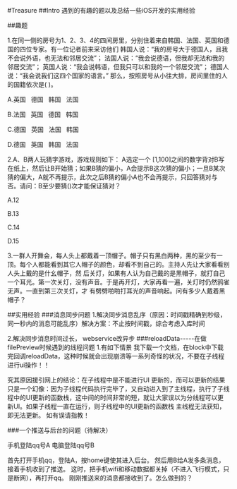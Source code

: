 #Treasure
##Intro
遇到的有趣的题以及总结一些iOS开发的实用经验

##趣题

1.在同一侧的房号为1、2、3、4的四间房里，分别住着来自韩国、法国、英国和德国的四位专家。有一位记者前来采访他们
韩国人说：“我的房号大于德国人，且我不会说外语，也无法和邻居交流”；
法国人说：“我会说德语，但我却无法和我的邻居交流”；
英国人说：“我会说韩语，但我只可以和我的一个邻居交流”；
德国人说：“我会说我们这四个国家的语言。” 
那么，按照房号从小往大排，房间里住的人的国籍依次是(    )。

A.英国    德国    韩国    法国

B.法国    英国    德国    韩国

C.德国    英国    法国    韩国

D.德国    英国    韩国    法国

2.A、B两人玩猜字游戏，游戏规则如下：
A选定一个 [1,100]之间的数字背对B写在纸上，然后让B开始猜；如果B猜的偏小，A会提示B这次猜的偏小；一旦B某次猜的偏大，A就不再提示，此次之后B猜的偏小A也不会再提示，只回答猜对与否。请问：B至少要猜()次才能保证猜对？

A.12

B.13

C.14

D.15

3.一群人开舞会，每人头上都戴着一顶帽子。帽子只有黑白两种，黑的至少有一顶。每个人都能看到其它人帽子的颜色，却看不到自己的。主持人先让大家看看别人头上戴的是什幺帽子，然 后关灯，如果有人认为自己戴的是黑帽子，就打自己一个耳光。第一次关灯，没有声音。于是再开灯，大家再看一遍，关灯时仍然鸦雀无声。一直到第三次关灯，才 有劈劈啪啪打耳光的声音响起。问有多少人戴着黑帽子？

##实用经验
###消息同步问题
1.解决同步消息乱序（原因：时间戳精确到秒级，同一秒内的消息可能乱序）解决方案：不止按时间戳，综合考虑入库时间

2.解决同步消息时间过长， webservice改异步 
###reloadData-----在做filePreview时候遇到的线程问题
1.有如下情景 我下载一个文档，在block中下载完回调reloadData，这种时候就会出现崩溃等一系列奇怪的状况，不要在子线程进行ui操作！！ 

究其原因援引网上的结论：在子线程中是不能进行UI 更新的，而可以更新的结果只是一个幻像：因为子线程代码执行完毕了，又自动进入到了主线程，执行了子线程中的UI更新的函数栈，这中间的时间非常的短，就让大家误以为分线程可以更新UI。如果子线程一直在运行，则子线程中的UI更新的函数栈 主线程无法获知，即无法更新。
如有误请指教！

###一个推送与后台的问题（待解决）

手机登陆qq号A
电脑登陆qq号B

首先打开手机qq，登陆A，按home键使其进入后台。
然后用B给A发多条消息，接着手机收到了推送。
这时，把手机wifi和移动数据都关掉（不进入飞行模式，只是断网），再打开qq。
刚刚推送来的消息都接收到了。怎么做到的？
